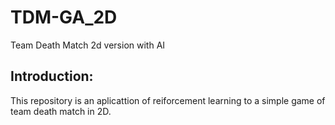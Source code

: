 # TDM-GA_2D

Team Death Match 2d version with AI

## Introduction:
This repository is an aplicattion of reiforcement learning to a simple game of team death match in 2D.
